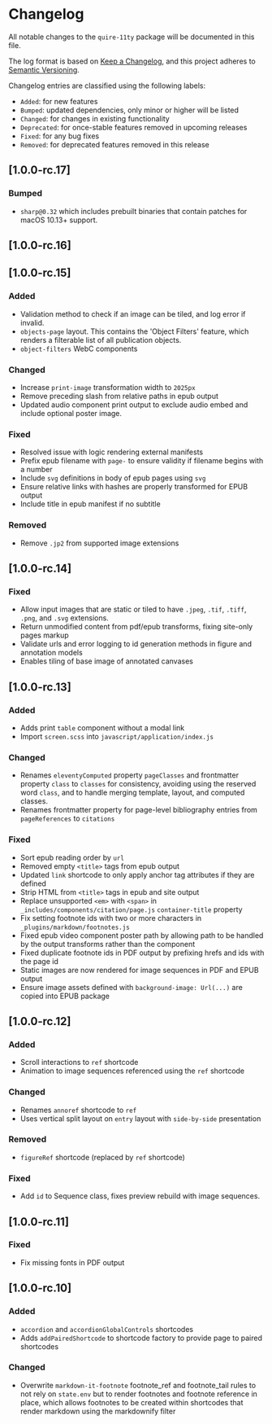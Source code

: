 # Changelog

All notable changes to the `quire-11ty` package will be documented in this file.

The log format is based on [Keep a Changelog](https://keepachangelog.com/en/1.0.0/), and this project adheres to [Semantic Versioning](https://semver.org/spec/v2.0.0.html).

Changelog entries are classified using the following labels:
- `Added`: for new features
- `Bumped`: updated dependencies, only minor or higher will be listed
- `Changed`: for changes in existing functionality
- `Deprecated`: for once-stable features removed in upcoming releases
- `Fixed`: for any bug fixes
- `Removed`: for deprecated features removed in this release

## [1.0.0-rc.17]

### Bumped

- `sharp@0.32` which includes prebuilt binaries that contain patches for macOS 10.13+ support.

## [1.0.0-rc.16]

## [1.0.0-rc.15]

### Added

- Validation method to check if an image can be tiled, and log error if invalid.
- `objects-page` layout. This contains the 'Object Filters' feature, which renders a filterable list of all publication objects.
- `object-filters` WebC components

### Changed

- Increase `print-image` transformation width to `2025px`
- Remove preceding slash from relative paths in epub output
- Updated audio component print output to exclude audio embed and include optional poster image.

### Fixed

- Resolved issue with logic rendering external manifests
- Prefix epub filename with `page-` to ensure validity if filename begins with a number
- Include `svg` definitions in body of epub pages using `svg`
- Ensure relative links with hashes are properly transformed for EPUB output
- Include title in epub manifest if no subtitle

### Removed

- Remove `.jp2` from supported image extensions

## [1.0.0-rc.14]

### Fixed

- Allow input images that are static or tiled to have `.jpeg`, `.tif`, `.tiff`, `.png`, and `.svg` extensions.
- Return unmodified content from pdf/epub transforms, fixing site-only pages markup
- Validate urls and error logging to id generation methods in figure and annotation models
- Enables tiling of base image of annotated canvases

## [1.0.0-rc.13]

### Added

- Adds print `table` component without a modal link
- Import `screen.scss` into `javascript/application/index.js`

### Changed

- Renames `eleventyComputed` property `pageClasses` and frontmatter property `class` to `classes` for consistency, avoiding using the reserved word `class`, and to handle merging template, layout, and computed classes.
- Renames frontmatter property for page-level bibliography entries from `pageReferences` to `citations`

### Fixed

- Sort epub reading order by `url`
- Removed empty `<title>` tags from epub output
- Updated `link` shortcode to only apply anchor tag attributes if they are defined
- Strip HTML from `<title>` tags in epub and site output
- Replace unsupported `<em>` with `<span>` in `_includes/components/citation/page.js` `container-title` property
- Fix setting footnote ids with two or more characters in `_plugins/markdown/footnotes.js`
- Fixed epub video component poster path by allowing path to be handled by the output transforms rather than the component
- Fixed duplicate footnote ids in PDF output by prefixing hrefs and ids with the page id
- Static images are now rendered for image sequences in PDF and EPUB output
- Ensure image assets defined with `background-image: Url(...)` are copied into EPUB package

## [1.0.0-rc.12]

### Added

- Scroll interactions to `ref` shortcode
- Animation to image sequences referenced using the `ref` shortcode

### Changed

- Renames `annoref` shortcode to `ref`
- Uses vertical split layout on `entry` layout with `side-by-side` presentation

### Removed

- `figureRef` shortcode (replaced by `ref` shortcode)

### Fixed

- Add `id` to Sequence class, fixes preview rebuild with image sequences.

## [1.0.0-rc.11]

### Fixed

- Fix missing fonts in PDF output

## [1.0.0-rc.10]

### Added
- `accordion` and `accordionGlobalControls` shortcodes
- Adds `addPairedShortcode` to shortcode factory to provide page to paired shortcodes

### Changed
- Overwrite `markdown-it-footnote` footnote_ref and footnote_tail rules to not rely on `state.env` but to render footnotes and footnote reference in place, which allows footnotes to be created within shortcodes that render markdown using the markdownify filter
